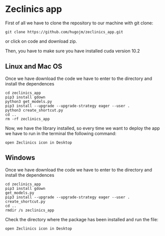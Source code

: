 # Zeclinics app

First of all we have to clone the repository to our machine with git clone:
```
git clone https://github.com/hugojm/zeclinics_app.git
```

or click on code and download zip.

Then, you have to make sure you have installed cuda version 10.2

## Linux and Mac OS

Once we have download the code we have to enter to the directory and install the dependences

```
cd zeclinics_app
pip3 install gdown
python3 get_models.py
pip3 install --upgrade --upgrade-strategy eager --user .
python3 create_shortcut.py
cd ..
rm -rf zeclinics_app
```
Now, we have the library installed, so every time we want to deploy the app we have to run in the terminal the following command:

```
open Zeclinics icon in Desktop
```

## Windows

Once we have download the code we have to enter to the directory and install the dependences

```
cd zeclinics_app
pip3 install gdown
get_models.py
pip3 install --upgrade --upgrade-strategy eager --user .
create_shortcut.py
cd ..
rmdir /s zeclinics_app
```

Check the directory where the package has been installed and run the file:

```
open Zeclinics icon in Desktop
```
